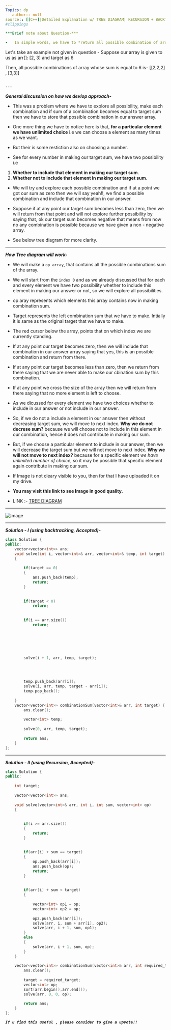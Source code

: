 ```yaml
---
Topics: dp
---author:: null
source:: [[C++]|Detailed Explanation w/ TREE DIAGRAM| RECURSION + BACKTRACKING| EACH STEP EXPLAINED](https://leetcode.com/problems/combination-sum/discuss/1777334/C%2B%2BorDetailed-Explanation-w-TREE-DIAGRAMor-RECURSION-%2B-BACKTRACKINGor-EACH-STEP-EXPLAINED)
#clippings

***Brief note about Question-***

-   In simple words, we have to *return all possible combination of array whose sum is equal to a particular target.*

```
Let's take an example not given in question -
Suppose our array is given to us as arr[]: [2, 3] and target as 6

Then, all possible combinations of array whose sum is equal to 6 is-
[[2,2,2] , [3,3]]

```

---
```


***General discussion on how we devlop approach-***

-   This was a problem where we have to explore all possibility, make each combination and if sum of a combination becomes equal to target sum then we have to store that possible combination in our answer array.
    
-   One more thing we have to notice here is that, **for a particular element we have unlimited choice** i.e we can choose a element as many times as we want.
    
-   But their is some restiction also on choosing a number.
    
-   See for every number in making our target sum, we have two possibility i.e
    

1.  **Whether to include that element in making our target sum**.
2.  **Whether not to include that element in making our target sum**.

-   We will try and explore each possible combination and if at a point we got our sum as zero then we will say yeah!!, we find a possible combination and include that combination in our answer.
    
-   Suppose if at any point our target sum becomes less than zero, then we will return from that point and will not explore further possibility by saying that, ok our target sum becomes negative that means from now no any combination is possible because we have given a non - negative array.
    
-   See below tree diagram for more clarity.
    

---

***How Tree diagram will work-***

-   We will make a `op array`, that contains all the possible combinations sum of the array.
    
-   We will start from the `index 0` and as we already discussed that for each and every element we have two possibility whether to include this element in making our answer or not, so we will explore all possibilities.
    
-   op aray represents which elements this array contains now in making combination sum.
    
-   Target represents the left combination sum that we have to make. Intially it is same as the original target that we have to make.
    
-   The red cursor below the array, points that on which index we are currently standing.
    
-   If at any point our target becomes zero, then we will include that combination in our answer array saying that yes, this is an possible combination and return from there.
    
-   If at any point our target becomes less than zero, then we return from there saying that we are never able to make our cbination sum by this combination.
    
-   If at any point we cross the size of the array then we will return from there saying that no more element is left to choose.
    
-   As we dicussed for every element we have two choices whether to include in our answer or not include in our answer.
    
-   So, if we do not a include a element in our answer then without decreasing target sum, we will move to next index. **Why we do not decrese sum?** because we will choose not to include in this element in our combination, hence it does not contribute in making our sum.
    
-   But, if we choose a particular element to include in our answer, then we will decrease the target sum but we will not move to next index. **Why we will not move to next index?** because for a specific element *we have unlimited number of choice*, so it may be possible that specific element again contribute in making our sum.
    
-   If Image is not cleary visible to you, then for that I have uploaded it on my drive.
    
-   **You may visit this link to see Image in good quality.**
    
-   LINK :- [TREE DIAGRAM](https://drive.google.com/file/d/1dIVMnBcSlI0D1ZJRXsHR89WD4ZKZIxh2/view?usp=sharing)
    

---

![image](https://assets.leetcode.com/users/images/eb6d1bed-c1d3-4252-9d80-b44eb02a6654_1645069516.057088.jpeg)

---

***Solution - I (using backtracking, Accepted)-***

```cpp
class Solution {
public:
    vector<vector<int>> ans; 
    void solve(int i, vector<int>& arr, vector<int>& temp, int target)
    {
        
        if(target == 0) 
        {
            ans.push_back(temp); 
            return; 
        }
        
        
        if(target < 0)
            return;
        
        
        if(i == arr.size())
            return;
        
        
		
        
        
        
        solve(i + 1, arr, temp, target);
        
        
        
        
        temp.push_back(arr[i]); 
        solve(i, arr, temp, target - arr[i]); 
        temp.pop_back(); 
        
    }
    vector<vector<int>> combinationSum(vector<int>& arr, int target) {
        ans.clear(); 
        
        vector<int> temp; 
        
        solve(0, arr, temp, target); 
        
        return ans; 
    }
};
```

---

***Solution - II (using Recursion, Accepted)-***

```cpp
class Solution {
public:
    
    int target;
    
    vector<vector<int>> ans; 
    
    void solve(vector<int>& arr, int i, int sum, vector<int> op)
    {
        
        
        if(i >= arr.size()) 
        {
            return;
        }
        
        
        if(arr[i] + sum == target)
        {
            op.push_back(arr[i]);
            ans.push_back(op);
            return;
        }
        
        
        if(arr[i] + sum < target)
        {
            
            vector<int> op1 = op;
            vector<int> op2 = op;
            
            op2.push_back(arr[i]);
            solve(arr, i, sum + arr[i], op2);
            solve(arr, i + 1, sum, op1);
        }
        else
        {
            solve(arr, i + 1, sum, op); 
        }
    }
    
    vector<vector<int>> combinationSum(vector<int>& arr, int required_target) {
        ans.clear(); 
        
        target = required_target; 
        vector<int> op; 
        sort(arr.begin(),arr.end()); 
        solve(arr, 0, 0, op); 
        
        return ans; 
    }
};
```

***`If u find this useful , please consider to give a upvote!!`***